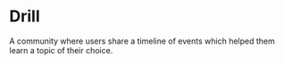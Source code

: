 # Drill
A community where users share a timeline of events which helped them learn a topic of their choice.
